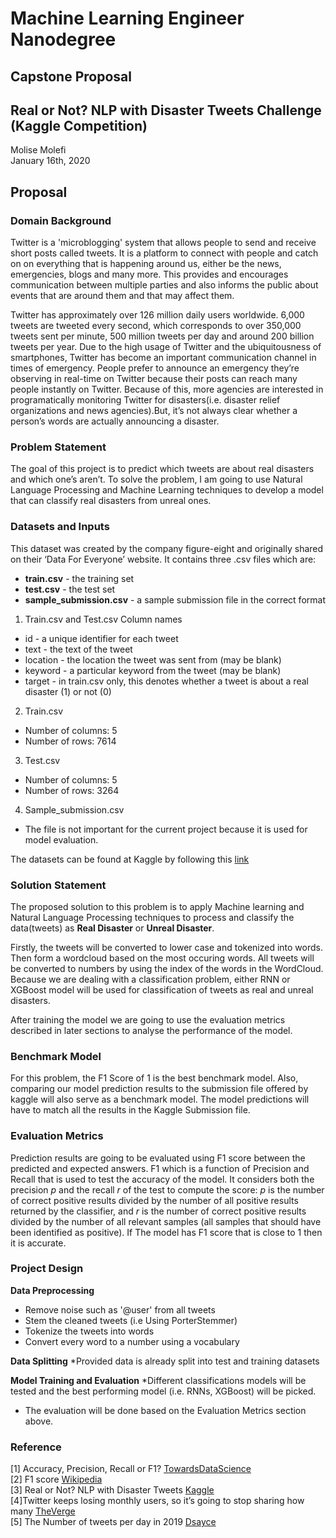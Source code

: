 # Machine Learning Engineer Nanodegree

## Capstone Proposal
## Real or Not? NLP with Disaster Tweets Challenge (Kaggle Competition)

Molise Molefi  
January 16th, 2020

## Proposal
### Domain Background
Twitter is a 'microblogging' system that allows people to send and receive short posts called tweets. It is a platform to connect with people and catch on on everything that is happening around us, either be the news, emergencies, blogs and many more. This provides and encourages communication between multiple parties and also informs the public about events that are around them and that may affect them.

Twitter has approximately over 126 million daily users worldwide. 6,000 tweets are tweeted every second, which corresponds to over 350,000 tweets sent per minute, 500 million tweets per day and around 200 billion tweets per year. Due to the high usage of Twitter and the ubiquitousness of smartphones, Twitter has become an important communication channel in times of emergency. People prefer to announce an emergency they’re observing in real-time on Twitter because their posts can reach many people instantly on Twitter. Because of this, more agencies are interested in programatically monitoring Twitter for disasters(i.e. disaster relief organizations and news agencies).But, it’s not always clear whether a person’s words are actually announcing a disaster.

### Problem Statement
The goal of this project is to predict which tweets are about real disasters and which one’s aren’t. To solve the problem, I am going to use Natural Language Processing and Machine Learning techniques to develop a model that can classify real disasters from unreal ones. 

### Datasets and Inputs
This dataset was created by the company figure-eight and originally shared on their ‘Data For Everyone’ website. It contains three .csv files which are:
* **train.csv** - the training set
* **test.csv** - the test set
* **sample_submission.csv** - a sample submission file in the correct format

1. Train.csv and Test.csv Column names
  * id - a unique identifier for each tweet
  * text - the text of the tweet
  * location - the location the tweet was sent from (may be blank)
  * keyword - a particular keyword from the tweet (may be blank)
  * target - in train.csv only, this denotes whether a tweet is about a real disaster (1) or not (0)

2. Train.csv
* Number of columns: 5
* Number of rows: 7614

3. Test.csv
* Number of columns: 5
* Number of rows: 3264

4. Sample_submission.csv
* The file is not important for the current project because it is used for model evaluation.


The datasets can be found at Kaggle by following this [link](https://www.kaggle.com/c/nlp-getting-started/data)

### Solution Statement
The proposed solution to this problem is to apply Machine learning and Natural Language Processing techniques to process and classify the data(tweets) as **Real Disaster** or **Unreal Disaster**.

Firstly, the tweets will be converted to lower case and tokenized into words. Then form a wordcloud based on the most occuring words. All tweets will be converted to numbers by using the index of the words in the WordCloud.
Because we are dealing with a classification problem, either RNN or XGBoost model will be used for classification of tweets as real and unreal disasters.

After training the model we are going to use the evaluation metrics described in later sections to analyse the performance of the model.

### Benchmark Model
For this problem, the F1 Score of 1 is the best benchmark model. Also, comparing our model prediction results to the submission file offered by kaggle will also serve as a benchmark model. The model predictions will have to match all the results in the Kaggle Submission file.

### Evaluation Metrics
Prediction results are going to be evaluated using F1 score between the predicted and expected answers. F1 which is a function of Precision and Recall that is used to test the accuracy of the model. It considers both the precision _p_ and the recall _r_ of the test to compute the score: _p_ is the number of correct positive results divided by the number of all positive results returned by the classifier, and _r_ is the number of correct positive results divided by the number of all relevant samples (all samples that should have been identified as positive). If The model has F1 score that is close to 1 then it is accurate.

### Project Design
**Data Preprocessing**
* Remove noise such as '@user' from all tweets
* Stem the cleaned tweets (i.e Using PorterStemmer)
* Tokenize the tweets into words
* Convert every word to a number using a vocabulary

**Data Splitting**
*Provided data is already split into test and training datasets

**Model Training and Evaluation**
*Different classifications models will be tested and the best performing model (i.e. RNNs, XGBoost) will be picked.
* The evaluation will be done based on the Evaluation Metrics section above.

### Reference
[1] Accuracy, Precision, Recall or F1? [TowardsDataScience](https://towardsdatascience.com/accuracy-precision-recall-or-f1-331fb37c5cb9)  
[2] F1 score [Wikipedia](https://en.wikipedia.org/wiki/F1_score)  
[3] Real or Not? NLP with Disaster Tweets [Kaggle](https://www.kaggle.com/c/nlp-getting-started/overview/description)  
[4]Twitter keeps losing monthly users, so it’s going to stop sharing how many [TheVerge](https://www.theverge.com/2019/2/7/18213567/twitter-to-stop-sharing-mau-as-users-decline-q4-2018-earnings)  
[5] The Number of tweets per day in 2019 [Dsayce](https://www.dsayce.com/social-media/tweets-day/)  